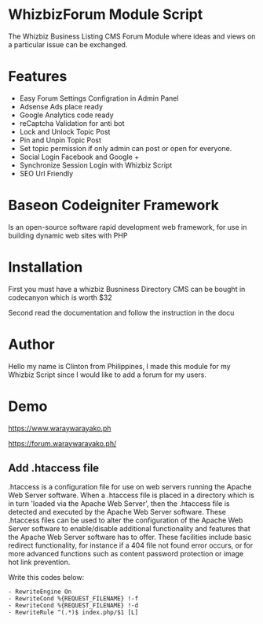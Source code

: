 # WhizbizForum Module Script
The Whizbiz Business Listing CMS Forum Module where ideas and views on a particular issue can be exchanged.

# Features
- Easy Forum Settings Configration in Admin Panel
- Adsense Ads place ready
- Google Analytics code ready
- reCaptcha Validation for anti bot
- Lock and Unlock Topic Post
- Pin and Unpin Topic Post
- Set topic permission if only admin can post or open for everyone.
- Social Login Facebook and Google +
- Synchronize Session Login with Whizbiz Script
- SEO Url Friendly

# Baseon Codeigniter Framework 
Is an open-source software rapid development web framework, for use in building dynamic web sites with PHP

# Installation
First you must have a whizbiz Busniness Directory CMS can be bought in codecanyon which is worth $32

Second read the documentation and follow the instruction in the docu

# Author
Hello my name is Clinton from Philippines, I made this module for my Whizbiz Script since I would like to add a forum for my users.

# Demo
https://www.waraywarayako.ph

https://forum.waraywarayako.ph/


Add .htaccess file
--------------------

.htaccess is a configuration file for use on web servers running the Apache Web Server software. When a .htaccess file is placed in a directory which is in turn 'loaded via the Apache Web Server', then the .htaccess file is detected and executed by the Apache Web Server software. These .htaccess files can be used to alter the configuration of the Apache Web Server software to enable/disable additional functionality and features that the Apache Web Server software has to offer. These facilities include basic redirect functionality, for instance if a 404 file not found error occurs, or for more advanced functions such as content password protection or image hot link prevention.

Write this codes below:

	- RewriteEngine On
	- RewriteCond %{REQUEST_FILENAME} !-f
	- RewriteCond %{REQUEST_FILENAME} !-d
	- RewriteRule ^(.*)$ index.php/$1 [L]

